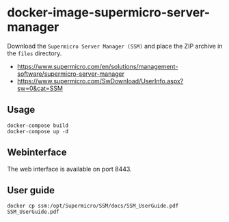 # docker-image-supermicro-server-manager

Download the ``Supermicro Server Manager (SSM)`` and place the ZIP
archive in the ``files`` directory.

* https://www.supermicro.com/en/solutions/management-software/supermicro-server-manager
* https://www.supermicro.com/SwDownload/UserInfo.aspx?sw=0&cat=SSM

## Usage

```
docker-compose build
docker-compose up -d
```

## Webinterface

The web interface is available on port 8443.

## User guide

```
docker cp ssm:/opt/Supermicro/SSM/docs/SSM_UserGuide.pdf SSM_UserGuide.pdf
```
